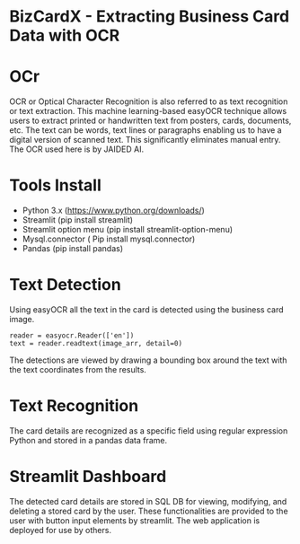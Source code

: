 # BizCardX - Extracting Business Card Data with OCR

# OCr
OCR or Optical Character Recognition is also referred to as text recognition or text extraction. This machine learning-based easyOCR technique allows users to extract printed or handwritten text from posters, cards, documents, etc. The text can be words, text lines or paragraphs enabling us to have a digital version of scanned text. This significantly eliminates manual entry. The OCR used here is by JAIDED AI.

# Tools Install
* Python 3.x (https://www.python.org/downloads/)
* Streamlit (pip install streamlit)
* Streamlit option menu (pip install streamlit-option-menu)
* Mysql.connector ( Pip install mysql.connector)
* Pandas (pip install pandas)

# Text Detection
Using easyOCR all the text in the card is detected using the business card image.
```
reader = easyocr.Reader(['en'])
text = reader.readtext(image_arr, detail=0)
```
The detections are viewed by drawing a bounding box around the text with the text coordinates from the results.

# Text Recognition
The card details are recognized as a specific field using regular expression Python and stored in a pandas data frame.

# Streamlit Dashboard
The detected card details are stored in SQL DB for viewing, modifying, and deleting a stored card by the user.
These functionalities are provided to the user with button input elements by streamlit.
The web application is deployed for use by others.


    

